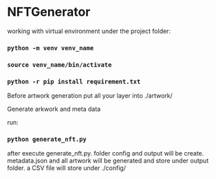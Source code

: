 # NFTGenerator

working with virtual environment under the project folder:

### `python -m venv venv_name`
### `source venv_name/bin/activate`
### `python -r pip install requirement.txt`

Before artwork generation
put all your layer into ./artwork/

Generate arkwork and meta data

run: 
### `python generate_nft.py`

after execute generate_nft.py. folder config and output will be create. metadata.json and all artwork will be generated and store under output folder. a CSV file will store under ./config/
